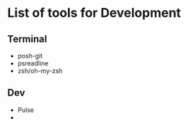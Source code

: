 # List of tools for Development

## Terminal

- posh-git
- psreadline
- zsh/oh-my-zsh

## Dev

- Pulse
-
